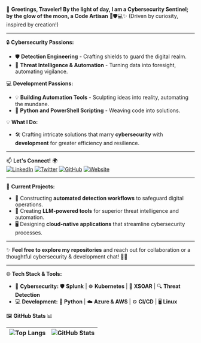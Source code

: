 👋 **Greetings, Traveler! By the light of day, I am a Cybersecurity Sentinel; by the glow of the moon, a Code Artisan** 🌌🛡️💻✨ (Driven by curiosity, inspired by creation!)

---

🔒 **Cybersecurity Passions:**
- 🛡️ **Detection Engineering** - Crafting shields to guard the digital realm.
- 🔐 **Threat Intelligence & Automation** - Turning data into foresight, automating vigilance.

💻 **Development Passions:**
- 💡 **Building Automation Tools** - Sculpting ideas into reality, automating the mundane.
- 🐍 **Python and PowerShell Scripting** - Weaving code into solutions.

💡 **What I Do:**
- 🛠️ Crafting intricate solutions that marry **cybersecurity** with **development** for greater efficiency and resilience.

---

📫 **Let's Connect!** 🌍  
[![LinkedIn](https://img.shields.io/badge/LinkedIn-%230077B5.svg?&style=for-the-badge&logo=linkedin&logoColor=white)](https://www.linkedin.com/in/gurmukhnishan-singh/) [![Twitter](https://img.shields.io/badge/Twitter-%231DA1F2.svg?&style=for-the-badge&logo=twitter&logoColor=white)](https://twitter.com/g_nishan_singh) [![GitHub](https://img.shields.io/badge/GitHub-%2312100E.svg?&style=for-the-badge&logo=github&logoColor=white)](https://github.com/GNishanSingh) [![Website](https://img.shields.io/badge/Website-%23000000.svg?&style=for-the-badge&logo=internet-explorer&logoColor=white)](https://info.g-nishansingh.com)

---

🚀 **Current Projects:**
- 🚧 Constructing **automated detection workflows** to safeguard digital operations.
- 🤖 Creating **LLM-powered tools** for superior threat intelligence and automation.
- 🖥️ Designing **cloud-native applications** that streamline cybersecurity processes.

---

✨ **Feel free to explore my repositories** and reach out for collaboration or a thoughtful cybersecurity & development chat! 💬🤝

---

🌐 **Tech Stack & Tools:**
- 🔐 **Cybersecurity:** 🛡️ **Splunk** | ☸️ **Kubernetes** | 🤖 **XSOAR** | 🔍 **Threat Detection**
- 💻 **Development:** 🐍 **Python** | ☁️ **Azure & AWS** | ⚙️ **CI/CD** | 🖥️ **Linux**

🖼️ **GitHub Stats** 📊

| ![Top Langs](https://github-readme-stats.vercel.app/api/top-langs/?username=GNishanSingh&layout=compact&theme=chartreuse-dark) |![GitHub Stats](https://github-readme-stats.vercel.app/api?username=GNishanSingh&show_icons=true&theme=chartreuse-dark) |
| --- | --- |


